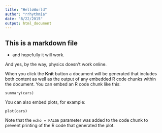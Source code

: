 ```yaml
---
title: "HelloWorld"
author: "rrhythmia"
date: "8/22/2015"
output: html_document
---
```


## This is a markdown file

* and hopefully it will work.

And yes, by the way, physics doesn't work online.


When you click the **Knit** button a document will be generated that includes both content as well as the output of any embedded R code chunks within the document. You can embed an R code chunk like this:

```{r}
summary(cars)
```

You can also embed plots, for example:

```{r, echo=FALSE}
plot(cars)
```

Note that the `echo = FALSE` parameter was added to the code chunk to prevent printing of the R code that generated the plot.
